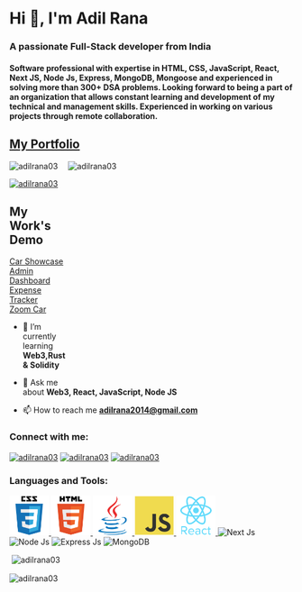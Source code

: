 <div display="flex">
 <div>
<h1 align="left">Hi 👋, I'm Adil Rana</h1>
 <h3 align="left">A passionate Full-Stack developer from India</h3>
  <h4 align="left">Software professional with expertise in HTML, CSS, JavaScript, React, Next JS, Node Js, Express, MongoDB, Mongoose and experienced in solving more than 300+ DSA problems. Looking forward to being a part of an organization that allows constant learning and development of my technical and management skills. Experienced in working on various projects through remote collaboration.</h4>
    <h2><a href="https://adilrana-portfolio.netlify.app/">My Portfolio</a></h2>
 </div>
 <div>
  
<img align="right" height="400" width="400" src="https://user-images.githubusercontent.com/104199818/195697121-4d08fe1c-c830-4feb-82e3-c3d5d3e246c9.png" alt="adilrana03" />
 </div>
 </div>

<p align="left"> <img src="https://komarev.com/ghpvc/?username=adilrana03&label=Profile%20views&color=0e75b6&style=flat" alt="adilrana03" /> </p>

<!-- <p align="left"> <a href="https://github.com/ryo-ma/github-profile-trophy"><img src="https://github-profile-trophy.vercel.app/?username=adilrana03" alt="adilrana03" /></a> </p> -->

<p align="left"> <a href="https://twitter.com/adilrana03" target="blank"><img src="https://img.shields.io/twitter/follow/adilrana03?logo=twitter&style=for-the-badge" alt="adilrana03" /></a> </p>

  <h2 align="left">My Work's Demo</h2>
  <a href="https://car-showcasenextjs.vercel.app/">Car Showcase</a><br/>
  <a href="https://adilrana-admin-dashboard.netlify.app/">Admin Dashboard</a><br/>
  <a href="https://adilrana03-expense-tracker.netlify.app/">Expense Tracker</a><br/>
  <a href="zoomcarpro.netlify.app/">Zoom Car</a><br/>



- 🌱 I’m currently learning **Web3,Rust & Solidity**

- 💬 Ask me about **Web3, React, JavaScript, Node JS**

- 📫 How to reach me **adilrana2014@gmail.com**



<h3 align="left">Connect with me:</h3>
<p align="left">
<!-- <a href="https://codepen.io/adilrana03" target="blank"><img align="center" src="https://raw.githubusercontent.com/rahuldkjain/github-profile-readme-generator/master/src/images/icons/Social/codepen.svg" alt="adilrana03" height="30" width="40" /></a> -->
<a href="https://twitter.com/adilrana03" target="blank"><img align="center" src="https://raw.githubusercontent.com/rahuldkjain/github-profile-readme-generator/master/src/images/icons/Social/twitter.svg" alt="adilrana03" height="30" width="40"  margin-left="20px" /></a>
<a href="https://www.linkedin.com/in/adil-rana-6ba97721b/" target="blank"><img align="center" src="https://raw.githubusercontent.com/rahuldkjain/github-profile-readme-generator/master/src/images/icons/Social/linked-in-alt.svg" alt="adilrana03" height="30" width="40" margin-left="20px"  /></a>
<a href="https://instagram.com/adilrana03" target="blank"><img align="center" src="https://raw.githubusercontent.com/rahuldkjain/github-profile-readme-generator/master/src/images/icons/Social/instagram.svg" alt="adilrana03" height="30" width="40"  margin-left="20px" /></a>
</p>

<h3 align="left">Languages and Tools:</h3>
<p align="left"> <a href="https://www.w3schools.com/css/" target="_blank" rel="noreferrer"> <img src="https://raw.githubusercontent.com/devicons/devicon/master/icons/css3/css3-original-wordmark.svg" alt="css3" width="70" height="70"/> </a> <a href="https://www.w3.org/html/" target="_blank" rel="noreferrer"> <img src="https://raw.githubusercontent.com/devicons/devicon/master/icons/html5/html5-original-wordmark.svg" alt="html5" width="70" height="70"/> </a> <a href="https://www.java.com" target="_blank" rel="noreferrer"> <img src="https://raw.githubusercontent.com/devicons/devicon/master/icons/java/java-original.svg" alt="java" width="70" height="70"/> </a> <a href="https://developer.mozilla.org/en-US/docs/Web/JavaScript" target="_blank" rel="noreferrer"> <img src="https://raw.githubusercontent.com/devicons/devicon/master/icons/javascript/javascript-original.svg" alt="javascript" width="70" height="70"/> </a> <a href="https://reactjs.org/" target="_blank" rel="noreferrer"> <img src="https://raw.githubusercontent.com/devicons/devicon/master/icons/react/react-original-wordmark.svg" alt="react" width="70" height="70"/> </a> 
<img src="https://encrypted-tbn0.gstatic.com/images?q=tbn:ANd9GcRQGNK5wsLk8W5OUu4w6qnaL2mL4RelsWN4UQ&usqp=CAU" alt="Next Js" width="70" height="70"/>
<img src="https://cdn.freebiesupply.com/logos/thumbs/2x/nodejs-1-logo.png" alt="Node Js" width="70" height="70"/>
<img src="https://geekflare.com/wp-content/uploads/2023/01/expressjs.png" alt="Express Js" width="70" height="70"/>
 <img src="https://w7.pngwing.com/pngs/956/695/png-transparent-mongodb-original-wordmark-logo-icon-thumbnail.png" alt="MongoDB" width="auto" height="70"/>
</p>


<p>&nbsp;<img align="center", width="600px", height="600px" src="https://github-readme-stats.vercel.app/api?username=adilrana03&show_icons=true&locale=en" alt="adilrana03" /></p>

<p><img align="center", width="600px", height="600px" src="https://github-readme-streak-stats.herokuapp.com/?user=adilrana03&" alt="adilrana03" /></p>


